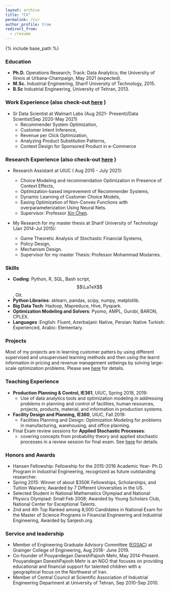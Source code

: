 ```yaml
---
layout: archive
title: "CV"
permalink: /cv/
author_profile: true
redirect_from:
  - /resume
---
```


{% include base_path %}

### Education
* **Ph.D.** Operations Research; Track: Data Analytics; the University of Ilinois at Urbana-Champaign, May 2021 (expected).
* **M.Sc.** Industrial Engineering, Sharif University of Technology, 2015.
* **B.Sc** Industrial Engineering, University of Tehran, 2013.

### Work Experience (also check-out [here](https://www.linkedin.com/in/reza-yousefi-maragheh/) )
* Sr Data Scientist at Walmart Labs (Aug 2021- Present)/Data Scientist(Sep 2020-May 2021)
  * Recommender System Optimization,
  * Customer Intent Inference,
  * Revenue per Click Optimization,
  * Analyzing Product Substitution Patterns,
  * Context Design for Sponsored Product in e-Commerce


### Research Experience (also check-out [here](https://rezaym.github.io/Research/) )
* Research Assistant at UIUC ( Aug 2015 - July 2021):
  * Choice Modeling and recommendation Optimization in Presence of Context Effects,
  * Optimization-based imprevement of Recommender Systems,
  * Dynamic Learning of Customer Choice Models,
  * Easing Optimization of Non-Convex Functions with overparameterization Using Neural Nets.
  * Supervisor: Professor [Xin Chen](https://ise.illinois.edu/directory/profile/xinchen).

* My Research for my master thesis at Sharif University of Technology (Jan 2014-Jul 2015):
  * Game Theoretic Analysis of Stochastic Financial Systems,
  * Policy Design,
  * Mechanism Design.
  * Supervisor for my master Thesis: Professor Mohammad Modarres.
  
### Skills
* **Coding**: Python, R, SQL, Bash script, $$\LaTeX$$,  Git.
* **Python Libraries**: sklearn, pandas, scipy, numpy, matplotlib.
* **Big Data Tech**: Hadoop, Mapreduce, Hive, Pyspark.
* **Optimization Modeling and Solvers**: Pyomo, AMPL, Gurobi, BARON, CPLEX.
* **Languages** :English: Fluent, Azerbaijani: Native, Persian: Native Turkish: Experienced, Arabic: Elementary.

### Projects
Most of my projects are in learning customer patters by using different supervised and unsupervised learning methods and then using the learnt information in pricing and revenue management setteings by solving large-scale optimization problems. 
Please see [here](https://rezaym.github.io/projects/) for details. 

### Teaching Experience
* **Production Planning & Control, IE361**, UIUC, Spring 2018, 2019: 
  * Use of data analytics tools and optimization modeling in addressing problems in planning and control of facilities, human resources, projects, products, material, and information in production systems.
* **Facility Design and Planning, IE360**, UIUC, Fall 2019: 
  * Facilities Planning and Design: Optimization Modeling for problems in manufacturing, warehousing, and office planning.
* Final Exam review sessions for **Applied Stochastic Processes**: 
  * covering concepts from probability theory and applied stochastic processes in a review session for final exam.
See [here](https://rezaym.github.io/teaching/) for details.

### Honors and Awards
* Hansen Fellowship: Fellowship for the 2015-2016 Academic Year- Ph.D. Program in Industrial Engineering, recognized as future outstanding researcher.
* Spring 2015: Winner of about $350K Fellowships, Scholarships, and Tuition Waivers; Awarded by 7 Different Universities in the US.
* Selected Student in National Mathematics Olympiad and National Physics Olympiad: Small Feb 2008; Awarded by Young Scholars Club, National Center for Exceptional Talents.
* 2nd and 4th Top Ranked among 8,000 Candidates in National Exam for the Master of Science Programs in Financial Engineering and Industrial Engineering, Awarded by Sanjesh.org.

### Service and leadership
* Member of Engineering Graduate Advisory Committee ([EGSAC](http://publish.illinois.edu/engr-egsac/2018-2019-committee-members/)) at Grainger College of Engineering, Aug 2018- June 2019.
* Co-founder of Pouyandegan DaneshPajooh Mehr, May 2014-Present. Pouyandegan DaneshPajooh Mehr is an NGO that focuses on providing educational and financial support for talented children with a geographical focus on the Northwest of Iran.
* Member of Central Council at Scientific Association of Industrial Engineering Department at University of Tehran, Sep 2010-Sep 2010. 
